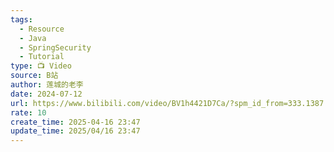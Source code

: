 ```yaml
---
tags:
  - Resource
  - Java
  - SpringSecurity
  - Tutorial
type: 📺 Video
source: B站
author: 莲城的老李
date: 2024-07-12
url: https://www.bilibili.com/video/BV1h4421D7Ca/?spm_id_from=333.1387.collection.video_card.click&vd_source=bf3d4320498e90d36e1361cc18b45e48
rate: 10
create_time: 2025-04-16 23:47
update_time: 2025/04/16 23:47
---
```

